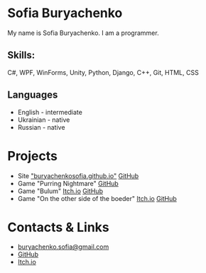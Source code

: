 # Sofia Buryachenko
My name is Sofia Buryachenko. I am a programmer.
## Skills:
C#, WPF, WinForms, Unity, Python, Django, C++, Git, HTML, CSS      
## Languages
- English - intermediate
- Ukrainian - native
- Russian - native

# Projects
- Site ["buryachenkosofia.github.io"](https://buryachenkosofia.github.io/)
[GitHub](https://github.com/BuryachenkoSofia/BuryachenkoSofia.github.io)
- Game "Purring Nightmare"
[GitHub](https://github.com/BuryachenkoSofia/Purring-Nightmare)
- Game "Bulum"
[Itch.io](https://buryachenko.itch.io/bulum)
[GitHub](https://github.com/BuryachenkoSofia/Bulum)
- Game "On the other side of the boeder" 
[Itch.io](https://buryachenko.itch.io/on-the-other-side-of-the-border)
[GitHub](https://github.com/BuryachenkoSofia/On-the-other-side-of-the-border)

# Contacts & Links
- [buryachenko.sofia@gmail.com](mailto:buryachenko.sofia@gmail.com)
- [GitHub](https://github.com/BuryachenkoSofia)
- [Itch.io](https://buryachenko.itch.io/)


<!--- 🔭 I’m currently working on ...
- 🌱 I’m currently learning ...
- 👯 I’m looking to collaborate on ...
- 🤔 I’m looking for help with ...
- 💬 Ask me about ...
- 📫 How to reach me: ...
- 😄 Pronouns: ...
- ⚡ Fun fact: ...-->
